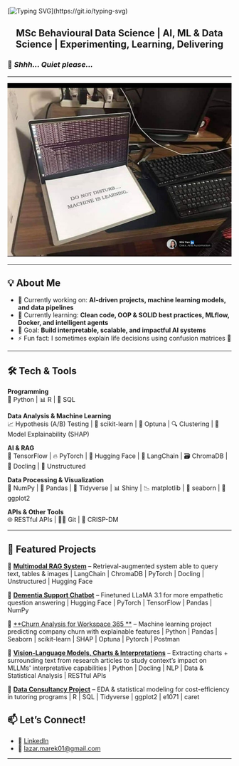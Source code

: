 [![Typing SVG](https://readme-typing-svg.herokuapp.com?font=Kode+Mono&duration=4000&pause=800&color=16BD0F&center=true&vCenter=true&width=435&lines=Hi+there!+I%E2%80%99m+Marek+%F0%9F%91%8B;let's+make+sense+of+data+together!)](https://git.io/typing-svg)

<h2 align="center"> MSc Behavioural Data Science | AI, ML & Data Science | Experimenting, Learning, Delivering </h2>

### 🤫 _Shhh… Quiet please..._

---

![Machine Learning](./machine-learning2.jpg)  


---

## 💡 About Me  
- 🔭 Currently working on: **AI-driven projects, machine learning models, and data pipelines**  
- 🌱 Currently learning: **Clean code, OOP & SOLID best practices, MLflow, Docker, and intelligent agents**  
- 🎯 Goal: **Build interpretable, scalable, and impactful AI systems**  
- ⚡ Fun fact: I sometimes explain life decisions using confusion matrices 🤖  

---

## 🛠️ Tech & Tools  

**Programming**  
🐍 Python | 📊 R | 💾 SQL  

**Data Analysis & Machine Learning**  
📈 Hypothesis (A/B) Testing | 🤖 scikit-learn | 🎯 Optuna | 🔍 Clustering | 🧩 Model Explainability (SHAP)  

**AI & RAG**  
🧠 TensorFlow | 🔥 PyTorch | 🤗 Hugging Face | 🔗 LangChain | 🗃️ ChromaDB | 📑 Docling | 📂 Unstructured  

**Data Processing & Visualization**  
🔢 NumPy | 🐼 Pandas | 🔄 Tidyverse | 📊 Shiny | 📉 matplotlib | 🎨 seaborn | 📐 ggplot2  

**APIs & Other Tools**  
🌐 RESTful APIs | 🧑‍💻 Git | 🔄 CRISP-DM  

---

## 📂 Featured Projects  
🔹 [**Multimodal RAG System**](#) – Retrieval-augmented system able to query text, tables & images 
    | LangChain | ChromaDB | PyTorch | Docling | Unstructured | Hugging Face

🔹 [**Dementia Support Chatbot**](#) – Finetuned LLaMA 3.1 for more empathetic question answering
    | Hugging Face | PyTorch | TensorFlow | Pandas | NumPy

🔹 [**Churn Analysis for Workspace 365 **](#) – Machine learning project predicting company churn with explainable features 
    | Python | Pandas | Seaborn | scikit-learn | SHAP | Optuna | Pytorch | Postman

🔹 [**Vision-Language Models, Charts & Interpretations**](#) – Extracting charts + surrounding text from research articles to study context’s impact on MLLMs' interpretative capabilities
    | Python | Docling | NLP | Data & Statistical Analysis | RESTful APIs

🔹 [**Data Consultancy Project**](#) – EDA & statistical modeling for cost-efficiency in tutoring programs
    | R | SQL | Tidyverse | ggplot2 | e1071 | caret

## 📫 Let’s Connect!  
- 💼 [LinkedIn](https://www.linkedin.com/in/mareklazar/)    
- 📧 lazar.marek01@gmail.com  

---
